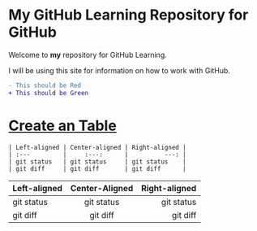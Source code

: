 


# My GitHub Learning Repository for GitHub

Welcome to **my** repository for GitHub Learning.

I will be using this site for information on how to work with GitHub.

``` diff
- This should be Red
+ This should be Green
```
# [Create an Table](https://help.github.com/en/articles/organizing-information-with-tables)

``` code
| Left-aligned | Center-aligned | Right-aligned |
| :---         |     :---:      |          ---: |
| git status   | git status     | git status    |
| git diff     | git diff       | git diff      |
```
| Left-aligned | Center-Aligned | Right-aligned | 
| :---         |     :---:      |          ---: |
| git status   | git status     | git status    |
| git diff     | git diff       | git diff      |
